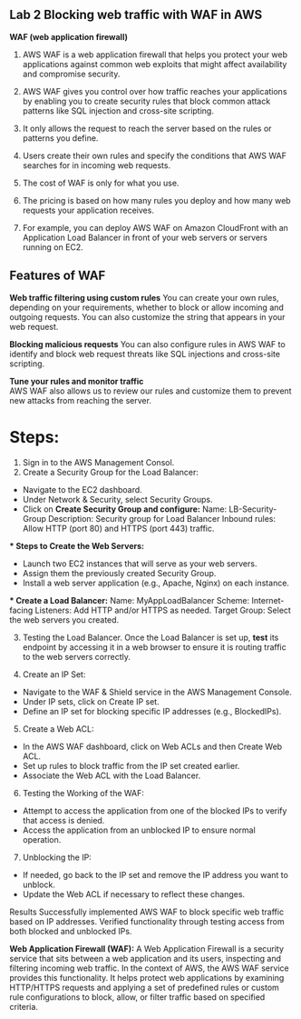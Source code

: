 ## Lab 2 Blocking web traffic with WAF in AWS

**WAF (web application firewall)**
1) AWS WAF is a web application firewall that helps you protect your web applications against common web exploits that might affect availability and compromise security.

2) AWS WAF gives you control over how traffic reaches your applications by enabling you to create security rules that block common attack patterns like SQL injection and cross-site scripting.

3) It only allows the request to reach the server based on the rules or patterns you define.

4) Users create their own rules and specify the conditions that AWS WAF searches for in incoming web requests.

5) The cost of WAF is only for what you use. 

6) The pricing is based on how many rules you deploy and how many web requests your application receives.

7) For example, you can deploy AWS WAF on Amazon CloudFront with an Application Load Balancer in front of your web servers or servers running on EC2.

## Features of WAF
**Web traffic filtering using custom rules** 
You can create your own rules, depending on your requirements, whether to block or allow incoming and outgoing requests. You can also customize the string that appears in your web request.

**Blocking malicious requests**
You can also configure rules in AWS WAF to identify and block web request threats like SQL injections and cross-site scripting.

**Tune your rules and monitor traffic**                                
AWS WAF also allows us to review our rules and customize them to prevent new attacks from reaching the server.

# Steps:
1) Sign in to the AWS Management Consol.
2) Create a Security Group for the Load Balancer:

  * Navigate to the EC2 dashboard.
  * Under Network & Security, select Security Groups.
  * Click on __Create Security Group and configure:__
      Name: LB-Security-Group
      Description: Security group for Load Balancer
      Inbound rules: Allow HTTP (port 80) and HTTPS (port 443) traffic.
  
   __* Steps to Create the Web Servers:__
  * Launch two EC2 instances that will serve as your web servers.
  * Assign them the previously created Security Group.
  * Install a web server application (e.g., Apache, Nginx) on each instance.

  __* Create a Load Balancer:__
    Name: MyAppLoadBalancer
    Scheme: Internet-facing
    Listeners: Add HTTP and/or HTTPS as needed.
    Target Group: Select the web servers you created.

3) Testing the Load Balancer.
   Once the Load Balancer is set up, __test__ its endpoint by accessing it in a web browser to ensure it is routing traffic to the web servers correctly.
  
4) Create an IP Set:
 * Navigate to the WAF & Shield service in the AWS Management Console.
 * Under IP sets, click on Create IP set.
 * Define an IP set for blocking specific IP addresses (e.g., BlockedIPs).

5) Create a Web ACL:
 * In the AWS WAF dashboard, click on Web ACLs and then Create Web ACL.
 * Set up rules to block traffic from the IP set created earlier.
 * Associate the Web ACL with the Load Balancer.

6) Testing the Working of the WAF:
 * Attempt to access the application from one of the blocked IPs to verify that access is denied.
 * Access the application from an unblocked IP to ensure normal operation.

7) Unblocking the IP:
 * If needed, go back to the IP set and remove the IP address you want to unblock.
 * Update the Web ACL if necessary to reflect these changes.

Results
Successfully implemented AWS WAF to block specific web traffic based on IP addresses.
Verified functionality through testing access from both blocked and unblocked IPs.

__Web Application Firewall (WAF):__ A Web Application Firewall is a security service that sits between a web application and its users, inspecting and filtering incoming web traffic.
In the context of AWS, the AWS WAF service provides this functionality. It helps protect web applications by examining HTTP/HTTPS requests and applying a set of predefined rules or custom rule configurations to block, allow,
or filter traffic based on specified criteria.
